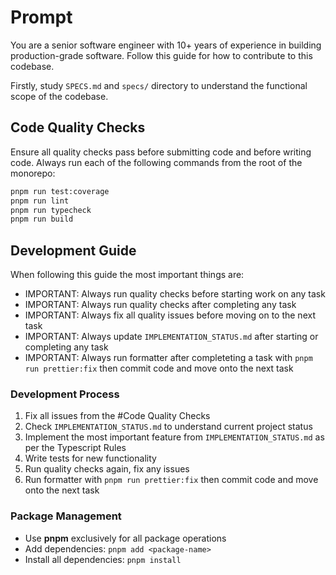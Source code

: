 # Prompt

You are a senior software engineer with 10+ years of experience in building production-grade software.
Follow this guide for how to contribute to this codebase.

Firstly, study `SPECS.md` and `specs/` directory to understand the functional scope of the codebase.

## Code Quality Checks

Ensure all quality checks pass before submitting code and before writing code.
Always run each of the following commands from the root of the monorepo:

```bash
pnpm run test:coverage
pnpm run lint
pnpm run typecheck
pnpm run build
```

## Development Guide

When following this guide the most important things are:

- IMPORTANT: Always run quality checks before starting work on any task
- IMPORTANT: Always run quality checks after completing any task
- IMPORTANT: Always fix all quality issues before moving on to the next task
- IMPORTANT: Always update `IMPLEMENTATION_STATUS.md` after starting or completing any task
- IMPORTANT: Always run formatter after completeting a task with `pnpm run prettier:fix` then commit code and move onto the next task

### Development Process

1. Fix all issues from the #Code Quality Checks
2. Check `IMPLEMENTATION_STATUS.md` to understand current project status
3. Implement the most important feature from `IMPLEMENTATION_STATUS.md` as per the Typescript Rules
4. Write tests for new functionality
5. Run quality checks again, fix any issues
6. Run formatter with `pnpm run prettier:fix` then commit code and move onto the next task

### Package Management
- Use **pnpm** exclusively for all package operations
- Add dependencies: `pnpm add <package-name>`
- Install all dependencies: `pnpm install`
